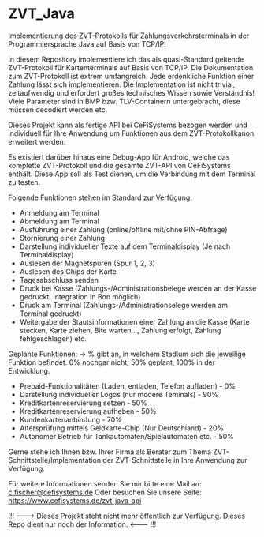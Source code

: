 # ZVT_Java
Implementierung des ZVT-Protokolls für Zahlungsverkehrsterminals in der Programmiersprache Java auf Basis von TCP/IP!

In diesem Repository implementiere ich das als quasi-Standard geltende ZVT-Protokoll für Kartenterminals auf Basis von TCP/IP. Die Dokumentation zum ZVT-Protokoll ist extrem umfangreich. Jede erdenkliche Funktion einer Zahlung lässt sich implementieren. Die Implementation ist nicht trivial, zeitaufwendig und erfordert großes technisches Wissen sowie Verständnis! Viele Parameter sind in BMP bzw. TLV-Containern untergebracht, diese müssen decodiert werden etc.

Dieses Projekt kann als fertige API bei CeFiSystems bezogen werden und individuell für Ihre Anwendung um Funktionen aus dem ZVT-Protokollkanon erweitert werden.

Es existiert darüber hinaus eine Debug-App für Android, welche das komplette ZVT-Protokoll und die gesamte ZVT-API von CeFiSystems enthält. Diese App soll als Test dienen, um die Verbindung mit dem Terminal zu testen.

Folgende Funktionen stehen im Standard zur Verfügung:
- Anmeldung am Terminal
- Abmeldung am Terminal
- Ausführung einer Zahlung (online/offline mit/ohne PIN-Abfrage)
- Stornierung einer Zahlung
- Darstellung individueller Texte auf dem Terminaldisplay (Je nach Terminaldisplay)
- Auslesen der Magnetspuren (Spur 1, 2, 3)
- Auslesen des Chips der Karte
- Tagesabschluss senden
- Druck bei Kasse (Zahlungs-/Administrationsbelege werden an der Kasse gedruckt, Integration in Bon möglich)
- Druck am Terminal (Zahlungs-/Administrationselege werden am Terminal gedruckt)
- Weitergabe der Stautsinformationen einer Zahlung an die Kasse (Karte stecken, Karte ziehen, Bite warten..., Zahlung erfolgt, Zahlung fehlgeschlagen) etc.

Geplante Funktionen: -> % gibt an, in welchem Stadium sich die jeweilige Funktion befindet. 0% nochgar nicht, 50% geplant, 100% in der Entwicklung.
- Prepaid-Funktionalitäten (Laden, entladen, Telefon aufladen) - 0%
- Darstellung individueller Logos (nur modere Teminals) - 90%
- Kreditkartenreservierung setzen - 50%
- Kreditkartenreservierung aufheben - 50%
- Kundenkartenanbindung - 70%
- Altersprüfung mittels Geldkarte-Chip (Nur Deutschland) - 20%
- Autonomer Betrieb für Tankautomaten/Spielautomaten etc. - 50%



Gerne stehe ich Ihnen bzw. Ihrer Firma als Berater zum Thema ZVT-Schnittstelle/Implementation der ZVT-Schnittstelle in Ihre Anwendung zur Verfügung.

Für weitere Informationen senden Sie mir bitte eine Mail an: c.fischer@cefisystems.de
Oder besuchen Sie unsere Seite: https://www.cefisystems.de/zvt-java-api


!!! ---> Dieses Projekt steht nicht mehr öffentlich zur Verfügung. Dieses Repo dient nur noch der Information. <--- !!!
